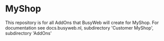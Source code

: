 MyShop
======
This repository is for all AddOns that BusyWeb will create for MyShop.
For documentation see docs.busyweb.nl, subdirectory 'Customer MyShop', subdirectory 'AddOns'
